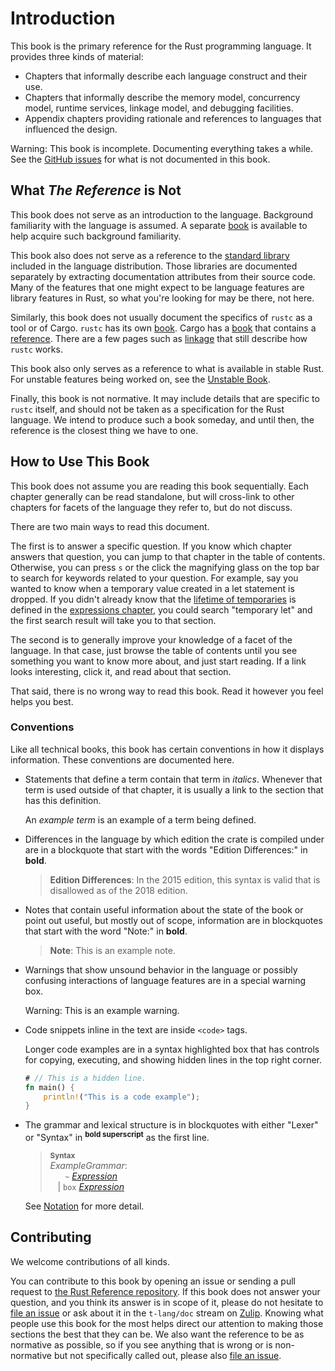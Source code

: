 # Introduction

This book is the primary reference for the Rust programming language. It
provides three kinds of material:

  - Chapters that informally describe each language construct and their use.
  - Chapters that informally describe the memory model, concurrency model,
    runtime services, linkage model, and debugging facilities.
  - Appendix chapters providing rationale and references to languages that
    influenced the design.

<div class="warning">

Warning: This book is incomplete. Documenting everything takes a while. See
the [GitHub issues] for what is not documented in this book.

</div>

## What *The Reference* is Not

This book does not serve as an introduction to the language. Background
familiarity with the language is assumed. A separate [book] is available to
help acquire such background familiarity.

This book also does not serve as a reference to the [standard library]
included in the language distribution. Those libraries are documented
separately by extracting documentation attributes from their source code. Many
of the features that one might expect to be language features are library
features in Rust, so what you're looking for may be there, not here.

Similarly, this book does not usually document the specifics of `rustc` as a
tool or of Cargo. `rustc` has its own [book][rustc book]. Cargo has a
[book][cargo book] that contains a [reference][cargo reference]. There are a few
pages such as [linkage] that still describe how `rustc` works.

This book also only serves as a reference to what is available in stable
Rust. For unstable features being worked on, see the [Unstable Book].

Finally, this book is not normative. It may include details that are
specific to `rustc` itself, and should not be taken as a specification for
the Rust language. We intend to produce such a book someday, and until then,
the reference is the closest thing we have to one.

## How to Use This Book

This book does not assume you are reading this book sequentially. Each
chapter generally can be read standalone, but will cross-link to other chapters
for facets of the language they refer to, but do not discuss.

There are two main ways to read this document.

The first is to answer a specific question. If you know which chapter answers
that question, you can jump to that chapter in the table of contents. Otherwise,
you can press `s` or the click the magnifying glass on the top bar to search for
keywords related to your question. For example, say you wanted to know when a
temporary value created in a let statement is dropped. If you didn't already
know that the [lifetime of temporaries] is defined in the [expressions chapter],
you could search "temporary let" and the first search result will take you to
that section.

The second is to generally improve your knowledge of a facet of the language.
In that case, just browse the table of contents until you see something you
want to know more about, and just start reading. If a link looks interesting,
click it, and read about that section.

That said, there is no wrong way to read this book. Read it however you feel
helps you best.

### Conventions

Like all technical books, this book has certain conventions in how it displays
information. These conventions are documented here.

* Statements that define a term contain that term in *italics*. Whenever that
  term is used outside of that chapter, it is usually a link to the section that
  has this definition.

  An *example term* is an example of a term being defined.

* Differences in the language by which edition the crate is compiled under are
  in a blockquote that start with the words "Edition Differences:" in **bold**.

  > **Edition Differences**: In the 2015 edition, this syntax is valid that is
  > disallowed as of the 2018 edition.

* Notes that contain useful information about the state of the book or point out
  useful, but mostly out of scope, information are in blockquotes that start
  with the word "Note:" in **bold**.

  > **Note**: This is an example note.

* Warnings that show unsound behavior in the language or possibly confusing
  interactions of language features are in a special warning box.

  <div class="warning">

  Warning: This is an example warning.

  </div>

* Code snippets inline in the text are inside `<code>` tags.

  Longer code examples are in a syntax highlighted box that has controls for
  copying, executing, and showing hidden lines in the top right corner.

  ```rust
  # // This is a hidden line.
  fn main() {
      println!("This is a code example");
  }
  ```

* The grammar and lexical structure is in blockquotes with either "Lexer" or
  "Syntax" in <sup>**bold superscript**</sup> as the first line.

  > **<sup>Syntax</sup>**\
  > _ExampleGrammar_:\
  > &nbsp;&nbsp; &nbsp;&nbsp; `~` [_Expression_]\
  > &nbsp;&nbsp; | `box` [_Expression_]

  See [Notation] for more detail.

## Contributing

We welcome contributions of all kinds.

You can contribute to this book by opening an issue or sending a pull
request to [the Rust Reference repository]. If this book does not answer
your question, and you think its answer is in scope of it, please do not
hesitate to [file an issue] or ask about it in the `t-lang/doc` stream on
[Zulip]. Knowing what people use this book for the most helps direct our
attention to making those sections the best that they can be. We also want
the reference to be as normative as possible, so if you see anything that is
wrong or is non-normative but not specifically called out, please also [file
an issue].

[book]: ../book/index.html
[github issues]: https://github.com/rust-lang/reference/issues
[standard library]: ../std/index.html
[the Rust Reference repository]: https://github.com/rust-lang/reference/
[Unstable Book]: https://doc.rust-lang.org/nightly/unstable-book/
[_Expression_]: expressions.md
[cargo book]: ../cargo/index.html
[cargo reference]: ../cargo/reference/index.html
[expressions chapter]: expressions.html
[file an issue]: https://github.com/rust-lang/reference/issues
[lifetime of temporaries]: expressions.html#temporaries
[linkage]: linkage.html
[rustc book]: ../rustc/index.html
[Notation]: notation.md
[Zulip]: https://rust-lang.zulipchat.com/#narrow/stream/237824-t-lang.2Fdoc
